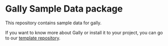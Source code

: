 # Gally Sample Data package

This repository contains sample data for gally.

If you want to know more about Gally or install it to your project, you can go to our [template repository](https://github.com/Elastic-Suite/gally).
